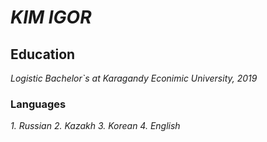 # _KIM IGOR_ #
## Education ##
_Logistic Bachelor`s at Karagandy Econimic University, 2019_    
### Languages ###
_1. Russian 2. Kazakh 3. Korean 4. English_
